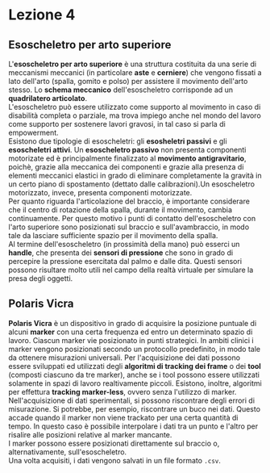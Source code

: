 # Lezione 4

## Esoscheletro per arto superiore

L'**esoscheletro per arto superiore** è una struttura costituita da una serie di meccanismi meccanici (in particolare **aste** e **cerniere**) che vengono fissati a lato dell'arto (spalla, gomito e polso) per assistere il movimento dell'arto stesso. Lo **schema meccanico** dell'esoscheletro corrisponde ad un **quadrilatero articolato**.</br>
L'esoscheletro può essere utilizzato come supporto al movimento in caso di disabilità completa o parziale, ma trova impiego anche nel mondo del lavoro come supporto per sostenere lavori gravosi, in tal caso si parla di empowerment.</br>
Esistono due tipologie di esoscheletri: gli **esosheletri passivi** e gli **esoscheletri attivi**. Un **esoscheletro passivo** non presenta componenti motorizate ed è principalmente finalizzato al **movimento antigravitario**, poichè, grazie alla meccanica dei componenti e grazie alla presenza di elementi meccanici elastici in grado di eliminare completamente la gravità in un certo piano di spostamento (dettato dalle calibrazioni).Un esoscheletro motorizzato, invece, presenta componenti motorizzate.</br>
Per quanto riguarda l'articolazione del braccio, è importante considerare che il centro di rotazione della spalla, durante il movimento, cambia continuamente. Per questo motivo i punti di contatto dell'esoscheletro con l'arto superiore sono posizionati sul braccio e sull'avambraccio, in modo tale da lasciare sufficiente spazio per il movimento della spalla.</br>
Al termine dell'esoscheletro (in prossimità della mano) può esserci un **handle**, che presenta dei **sensori di pressione** che sono in grado di percepire la pressione esercitata dal palmo e dalle dita. Questi sensori possono risultare molto utili nel campo della realtà virtuale per simulare la presa degli oggetti.

## Polaris Vicra

**Polaris Vicra** è un dispositivo in grado di acquisire la posizione puntuale di alcuni **marker** con una certa frequenza ed entro un determinato spazio di lavoro. Ciascun marker vie posizionato in punti strategici. In ambiti clinici i marker vengono posizionati secondo un protocollo predefinito, in modo tale da ottenere misurazioni universali. Per l'acquisizione dei dati possono essere sviluppati ed utilizzati degli **algoritmi di tracking dei frame** o dei **tool** (composti ciascuno da tre marker), anche se i tool possono essere utilizzati solamente in spazi di lavoro realtivamente piccoli. Esistono, inoltre, algoritmi per effettura **tracking marker-less**, ovvero senza l'utilizzo di marker.</br>
Nell'acquisizione di dati sperimentali, si possono riscontrare degli errori di misurazione. Si potrebbe, per esempio, riscontrare un buco nei dati. Questo accade quando il marker non viene trackato per una certa quantità di tempo. In questo caso è possibile interpolare i dati tra un punto e l'altro per risalire alle posizioni relative al marker mancante.</br>
I marker possono essere posizionati direttamente sul braccio o, alternativamente, sull'esoscheletro.</br>
Una volta acquisiti, i dati vengono salvati in un file formato `.csv`.